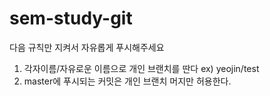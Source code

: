 # sem-study-git

다음 규칙만 지켜서 자유롭게 푸시해주세요
1. 각자이름/자유로운 이름으로 개인 브랜치를 딴다 ex) yeojin/test
2. master에 푸시되는 커밋은 개인 브랜치 머지만 허용한다.

